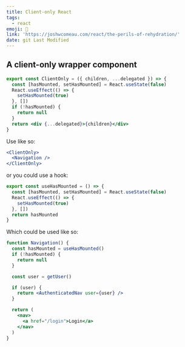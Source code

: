 ```yaml
---
title: Client-only React
tags:
  - react
emoji: 🎣
link: 'https://joshwcomeau.com/react/the-perils-of-rehydration/'
date: git Last Modified
---
```


## A client-only wrapper component

```jsx
export const ClientOnly = ({ children, ...delegated }) => {
  const [hasMounted, setHasMounted] = React.useState(false)
  React.useEffect(() => {
    setHasMounted(true)
  }, [])
  if (!hasMounted) {
    return null
  }
  return <div {...delegated}>{children}</div>
}
```

Use like so:

```jsx
<ClientOnly>
  <Navigation />
</ClientOnly>
```

or you could use a hook:

```jsx
export const useHasMounted = () => {
  const [hasMounted, setHasMounted] = React.useState(false)
  React.useEffect(() => {
    setHasMounted(true)
  }, [])
  return hasMounted
}
```

Which could be used like so:

```jsx
function Navigation() {
  const hasMounted = useHasMounted()
  if (!hasMounted) {
    return null
  }

  const user = getUser()

  if (user) {
    return <AuthenticatedNav user={user} />
  }

  return (
    <nav>
      <a href="/login">Login</a>
    </nav>
  )
}
```
